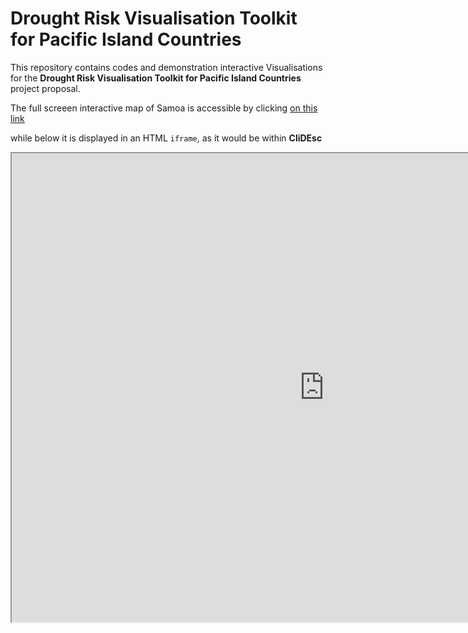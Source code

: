 # Drought Risk Visualisation Toolkit for Pacific Island Countries

This repository contains codes and demonstration interactive
Visualisations for the **Drought Risk Visualisation Toolkit for Pacific Island Countries** project proposal.

The full screeen interactive map of Samoa is accessible by clicking [on this link](https://rawgit.com/nicolasfauchereau/drought_risk/master/notebooks/map.html)

while below it is displayed in an HTML `iframe`, as it would be within **CliDEsc**

<div align='center'>

<iframe width="1000" height="750" align="middle" sandbox="allow-same-origin allow-scripts allow-popups allow-forms" src="https://rawgit.com/nicolasfauchereau/drought_risk/master/notebooks/map.html"></iframe>

</div>
